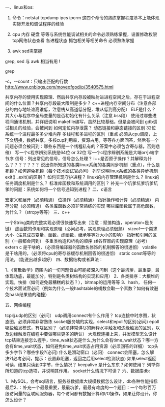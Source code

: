 一、linux和os:

1. 命令：netstat tcpdump ipcs ipcrm 这四个命令的熟练掌握程度基本上能体现实际开发和调试程序的经验

2. cpu 内存 硬盘 等等与系统性能调试相关的命令必须熟练掌握，设置修改权限 tcp网络状态查看 各进程状态 抓包相关等相关命令 必须熟练掌握

3. awk sed需掌握

grep, sed 与 awk 相当有用 !

grep

-c，--count：只输出匹配的行数
http://www.cnblogs.com/moveofgod/p/3540575.html

共享内存的使用实现原理、然后共享内存段被映射进进程空间之后，存在于进程空间的什么位置？共享内存段最大限制是多少？
c++进程内存空间分布（注意各部分的内存地址谁高谁低，注意栈从高道低分配，堆从低到高分配）
ELF是什么？其大小与程序中全局变量的是否初始化有什么关系（注意.bss段）
使用过哪些进程间通讯机制，并详细说明
makefile编写，虽然比较基础，但是会被问到
gdb调试相关的经验，会被问到
如何定位内存泄露？
动态链接和静态链接的区别
32位系统一个进程最多多少堆内存
多线程和多进程的区别（重点 必须从cpu调度，上下文切换，数据共享，多核cup利用率，资源占用，等等各方面回答，然后有一个问题必须会被问到：哪些东西是一个线程私有的？答案中必须包含寄存器，否则悲催）
写一个c程序辨别系统是64位 or 32位
写一个c程序辨别系统是大端or小端字节序
信号：列出常见的信号，信号怎么处理？
i++是否原子操作？并解释为什么？？？？？？？
说出你所知道的各类linux系统的各类同步机制（重点），什么是死锁？如何避免死锁（每个技术面试官必问）
列举说明linux系统的各类异步机制
exit() _exit()的区别？
如何实现守护进程？
linux的内存管理机制是什么？
linux的任务调度机制是什么？
标准库函数和系统调用的区别？
补充一个坑爹坑爹坑爹坑爹的问题：系统如何将一个信号通知到进程？
二、c语言

宏定义和展开（必须精通）
位操作（必须精通）
指针操作和计算（必须精通）
内存分配（必须精通）
各类库函数必须非常熟练的实现
哪些库函数属于高危函数，为什么？（strcpy等等）
三、c++

一个String类的完整实现必须很快速写出来（注意：赋值构造，operator=是关键）
虚函数的作用和实现原理（必问必考，实现原理必须很熟）
sizeof一个类求大小（注意成员变量，函数，虚函数，继承等等对大小的影响）
指针和引用的区别（一般都会问到）
多重类构造和析构的顺序
stl各容器的实现原理（必考）
extern c 是干啥的，（必须将编译器的函数名修饰的机制解答的很透彻）
volatile是干啥用的，（必须将cpu的寄存器缓存机制回答的很透彻）
static const等等的用法，（能说出越多越好）
四、数据结构或者算法：

1、《离散数学》范围内的一切问题皆由可能被深入问到（这个最坑爹，最重要，最体现功底，最能加分，特别是各类树结构的实现和应用）
2、各类排序：大根堆的实现，快排（如何避免最糟糕的状态？），bitmap的运用等等
3、hash， 任何一个技术面试官必问（例如为什么一般hashtable的桶数会取一个素数？如何有效避免hash结果值的碰撞）

五、网络编程

tcp与udp的区别（必问）
udp调用connect有什么作用？
tcp连接中时序图，状态图，必须非常非常熟练
socket服务端的实现，select和epoll的区别(必问)
epoll哪些触发模式，有啥区别？（必须非常详尽的解释水平触发和边缘触发的区别，以及边缘触发在编程中要做哪些更多的确认）
大规模连接上来，并发模型怎么设计
tcp结束连接怎么握手，time_wait状态是什么,为什么会有time_wait状态？哪一方会有time_wait状态，如何避免time_wait状态占用资源（必须回答的详细）
tcp头多少字节？哪些字段?(必问)
什么是滑动窗口（必问）
connect会阻塞，怎么解决?(必考必问，提示：设置非阻塞，返回之后用select检测状态)
如果select返回可读，结果只读到0字节，什么情况？
keepalive 是什么东东？如何使用？
列举你所知道的tcp选项，并说明其作用。
socket什么情况下可读？
六、数据库db:

1、MySQL，会考sql语言，服务器数据库大规模数据怎么设计，db各种性能指标
最后2、：补充一个最最重要，最最坑爹，最最有难度的一个题目：一个每秒百万级访问量的互联网服务器，每个访问都有数据计算和I/O操作，如果让你设计，你怎么设计？